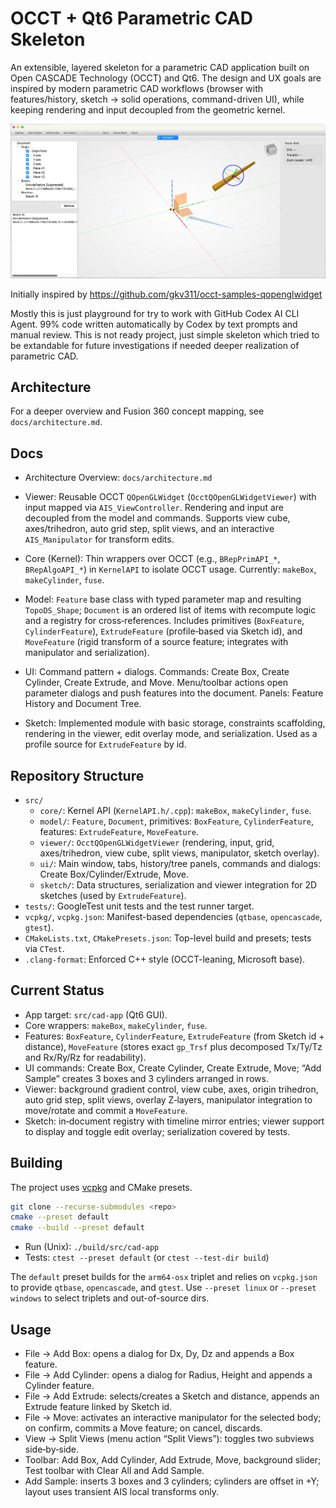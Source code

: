 # OCCT + Qt6 Parametric CAD Skeleton

An extensible, layered skeleton for a parametric CAD application built on Open CASCADE Technology (OCCT) and Qt6. The design and UX goals are inspired by modern parametric CAD workflows (browser with features/history, sketch → solid operations, command-driven UI), while keeping rendering and input decoupled from the geometric kernel.

![sample screenshot](/docs/sample-screenshot.png)

Initially inspired by https://github.com/gkv311/occt-samples-qopenglwidget

Mostly this is just playground for try to work with GitHub Codex AI CLI Agent. 99% code written automatically by Codex by text prompts and manual review. This is not ready project, just simple skeleton which tried to be extandable for future investigations if needed deeper realization of parametric CAD.

## Architecture

For a deeper overview and Fusion 360 concept mapping, see `docs/architecture.md`.

## Docs

- Architecture Overview: `docs/architecture.md`

- Viewer: Reusable OCCT `QOpenGLWidget` (`OcctQOpenGLWidgetViewer`) with input mapped via `AIS_ViewController`. Rendering and input are decoupled from the model and commands. Supports view cube, axes/trihedron, auto grid step, split views, and an interactive `AIS_Manipulator` for transform edits.
- Core (Kernel): Thin wrappers over OCCT (e.g., `BRepPrimAPI_*`, `BRepAlgoAPI_*`) in `KernelAPI` to isolate OCCT usage. Currently: `makeBox`, `makeCylinder`, `fuse`.
- Model: `Feature` base class with typed parameter map and resulting `TopoDS_Shape`; `Document` is an ordered list of items with recompute logic and a registry for cross‑references. Includes primitives (`BoxFeature`, `CylinderFeature`), `ExtrudeFeature` (profile‑based via Sketch id), and `MoveFeature` (rigid transform of a source feature; integrates with manipulator and serialization).
- UI: Command pattern + dialogs. Commands: Create Box, Create Cylinder, Create Extrude, and Move. Menu/toolbar actions open parameter dialogs and push features into the document. Panels: Feature History and Document Tree.
- Sketch: Implemented module with basic storage, constraints scaffolding, rendering in the viewer, edit overlay mode, and serialization. Used as a profile source for `ExtrudeFeature` by id.

## Repository Structure

- `src/`
  - `core/`: Kernel API (`KernelAPI.h/.cpp`): `makeBox`, `makeCylinder`, `fuse`.
  - `model/`: `Feature`, `Document`, primitives: `BoxFeature`, `CylinderFeature`, features: `ExtrudeFeature`, `MoveFeature`.
  - `viewer/`: `OcctQOpenGLWidgetViewer` (rendering, input, grid, axes/trihedron, view cube, split views, manipulator, sketch overlay).
  - `ui/`: Main window, tabs, history/tree panels, commands and dialogs: Create Box/Cylinder/Extrude, Move.
  - `sketch/`: Data structures, serialization and viewer integration for 2D sketches (used by `ExtrudeFeature`).
- `tests/`: GoogleTest unit tests and the test runner target.
- `vcpkg/`, `vcpkg.json`: Manifest-based dependencies (`qtbase`, `opencascade`, `gtest`).
- `CMakeLists.txt`, `CMakePresets.json`: Top-level build and presets; tests via `CTest`.
- `.clang-format`: Enforced C++ style (OCCT-leaning, Microsoft base).

## Current Status

- App target: `src/cad-app` (Qt6 GUI).
- Core wrappers: `makeBox`, `makeCylinder`, `fuse`.
- Features: `BoxFeature`, `CylinderFeature`, `ExtrudeFeature` (from Sketch id + distance), `MoveFeature` (stores exact `gp_Trsf` plus decomposed Tx/Ty/Tz and Rx/Ry/Rz for readability).
- UI commands: Create Box, Create Cylinder, Create Extrude, Move; “Add Sample” creates 3 boxes and 3 cylinders arranged in rows.
- Viewer: background gradient control, view cube, axes, origin trihedron, auto grid step, split views, overlay Z‑layers, manipulator integration to move/rotate and commit a `MoveFeature`.
- Sketch: in‑document registry with timeline mirror entries; viewer support to display and toggle edit overlay; serialization covered by tests.

## Building

The project uses [vcpkg](https://github.com/microsoft/vcpkg) and CMake presets.

```bash
git clone --recurse-submodules <repo>
cmake --preset default
cmake --build --preset default
```

- Run (Unix): `./build/src/cad-app`
- Tests: `ctest --preset default` (or `ctest --test-dir build`)

The `default` preset builds for the `arm64-osx` triplet and relies on `vcpkg.json` to provide `qtbase`, `opencascade`, and `gtest`. Use `--preset linux` or `--preset windows` to select triplets and out-of-source dirs.

## Usage

- File → Add Box: opens a dialog for Dx, Dy, Dz and appends a Box feature.
- File → Add Cylinder: opens a dialog for Radius, Height and appends a Cylinder feature.
- File → Add Extrude: selects/creates a Sketch and distance, appends an Extrude feature linked by Sketch id.
- File → Move: activates an interactive manipulator for the selected body; on confirm, commits a Move feature; on cancel, discards.
- View → Split Views (menu action “Split Views”): toggles two subviews side‑by‑side.
- Toolbar: Add Box, Add Cylinder, Add Extrude, Move, background slider; Test toolbar with Clear All and Add Sample.
- Add Sample: inserts 3 boxes and 3 cylinders; cylinders are offset in +Y; layout uses transient AIS local transforms only.
